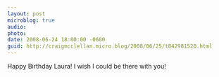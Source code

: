 ```yaml
---
layout: post
microblog: true
audio: 
photo: 
date: 2008-06-24 18:00:00 -0600
guid: http://craigmcclellan.micro.blog/2008/06/25/t842981520.html
---
```

Happy Birthday Laura!  I wish I could be there with you!
